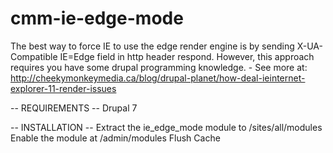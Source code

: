 # cmm-ie-edge-mode
The best way to force IE to use the edge render engine is by sending X-UA-Compatible IE=Edge field in http header respond. However, this approach requires you have some drupal programming knowledge. - See more at: http://cheekymonkeymedia.ca/blog/drupal-planet/how-deal-ieinternet-explorer-11-render-issues

-- REQUIREMENTS --
Drupal 7

-- INSTALLATION --
Extract the ie_edge_mode module to /sites/all/modules
Enable the module at /admin/modules
Flush Cache